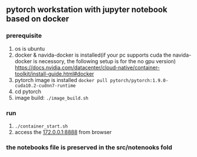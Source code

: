 ## pytorch workstation with jupyter notebook based on docker 
### prerequisite
1. os is ubuntu 
2. docker & navida-docker is installed(if your pc supports cuda the navida-docker is necessory, the following setup is for the no gpu version)
   https://docs.nvidia.com/datacenter/cloud-native/container-toolkit/install-guide.html#docker
3. pytorch image is installed
   `docker pull pytorch/pytorch:1.9.0-cuda10.2-cudnn7-runtime`
4. cd pytorch
5. image build: `./image_build.sh`
### run
1. `./container_start.sh`
2. access the [172.0.0.1:8888](http://127.0.0.1:8888) from browser
### the notebooks file is preserved in the src/notenooks fold


